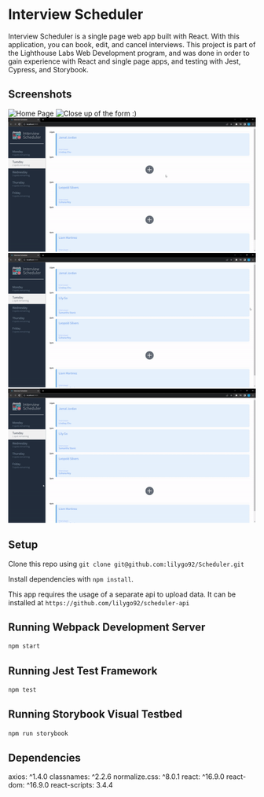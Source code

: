 # Interview Scheduler

Interview Scheduler is a single page web app built with React. With this application, you can book, edit, and cancel interviews. This project is part of the Lighthouse Labs Web Development program, and was done in order to gain experience with React and single page apps, and testing with Jest, Cypress, and Storybook. 

## Screenshots

![Home Page](https://user-images.githubusercontent.com/107281344/235046650-3d74c76b-ba93-4617-8541-7fa7eab5958d.png)
![Close up of the form :)](https://user-images.githubusercontent.com/107281344/235046672-9bd3a7c8-e0be-4af4-bbfd-e0f280acb6b6.png)
![Creating a new interview](https://raw.githubusercontent.com/lilygo92/Scheduler/master/docs/Scheduler_Create.gif)
![Editing a booked interview](https://raw.githubusercontent.com/lilygo92/Scheduler/master/docs/Scheduler_Edit.gif)
![Deleting a booked interview](https://raw.githubusercontent.com/lilygo92/Scheduler/master/docs/Scheduler_Delete.gif)

## Setup

Clone this repo using ```git clone git@github.com:lilygo92/Scheduler.git```

Install dependencies with `npm install`.

This app requires the usage of a separate api to upload data. It can be installed at ```https://github.com/lilygo92/scheduler-api```

## Running Webpack Development Server

```sh
npm start
```

## Running Jest Test Framework

```sh
npm test
```

## Running Storybook Visual Testbed

```sh
npm run storybook
```

## Dependencies
axios: ^1.4.0
classnames: ^2.2.6
normalize.css: ^8.0.1
react: ^16.9.0
react-dom: ^16.9.0
react-scripts: 3.4.4

